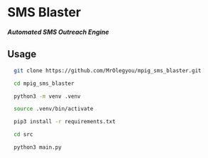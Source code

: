 # SMS Blaster
***Automated SMS Outreach Engine*** 


## Usage
```bash
  git clone https://github.com/MrOlegyou/mpig_sms_blaster.git
```
```bash
  cd mpig_sms_blaster
```
```bash
  python3 -m venv .venv
```
```bash
  source .venv/bin/activate
```
```bash
  pip3 install -r requirements.txt
```
```bash
  cd src
```
```bash
  python3 main.py
```
